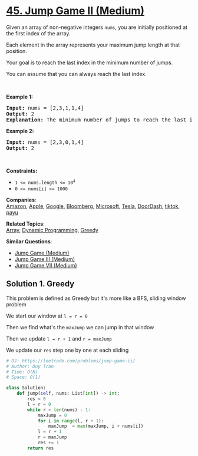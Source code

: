 # [45. Jump Game II (Medium)](https://leetcode.com/problems/jump-game-ii/)

<p>Given an array of non-negative integers <code>nums</code>, you are initially positioned at the first index of the array.</p>

<p>Each element in the array represents your maximum jump length at that position.</p>

<p>Your goal is to reach the last index in the minimum number of jumps.</p>

<p>You can assume that you can always reach the last index.</p>

<p>&nbsp;</p>
<p><strong>Example 1:</strong></p>

<pre><strong>Input:</strong> nums = [2,3,1,1,4]
<strong>Output:</strong> 2
<strong>Explanation:</strong> The minimum number of jumps to reach the last index is 2. Jump 1 step from index 0 to 1, then 3 steps to the last index.
</pre>

<p><strong>Example 2:</strong></p>

<pre><strong>Input:</strong> nums = [2,3,0,1,4]
<strong>Output:</strong> 2
</pre>

<p>&nbsp;</p>
<p><strong>Constraints:</strong></p>

<ul>
	<li><code>1 &lt;= nums.length &lt;= 10<sup>4</sup></code></li>
	<li><code>0 &lt;= nums[i] &lt;= 1000</code></li>
</ul>

**Companies**:  
[Amazon](https://leetcode.com/company/amazon), [Apple](https://leetcode.com/company/apple), [Google](https://leetcode.com/company/google), [Bloomberg](https://leetcode.com/company/bloomberg), [Microsoft](https://leetcode.com/company/microsoft), [Tesla](https://leetcode.com/company/tesla), [DoorDash](https://leetcode.com/company/doordash), [tiktok](https://leetcode.com/company/tiktok), [payu](https://leetcode.com/company/payu)

**Related Topics**:  
[Array](https://leetcode.com/tag/array/), [Dynamic Programming](https://leetcode.com/tag/dynamic-programming/), [Greedy](https://leetcode.com/tag/greedy/)

**Similar Questions**:

- [Jump Game (Medium)](https://leetcode.com/problems/jump-game/)
- [Jump Game III (Medium)](https://leetcode.com/problems/jump-game-iii/)
- [Jump Game VII (Medium)](https://leetcode.com/problems/jump-game-vii/)

## Solution 1. Greedy

This problem is defined as Greedy but it's more like a BFS, sliding window problem

We start our window at `l = r = 0`

Then we find what's the `maxJump` we can jump in that window

Then we update `l = r + 1` and `r = maxJump`

We update our `res` step one by one at each sliding

```py
# OJ: https://leetcode.com/problems/jump-game-ii/
# Author: Duy Tran
# Time: O(N)
# Space: O(1)

class Solution:
    def jump(self, nums: List[int]) -> int:
        res = 0
        l = r = 0
        while r < len(nums) - 1:
            maxJump = 0
            for i in range(l, r + 1):
                maxJump  = max(maxJump, i + nums[i])
            l = r + 1
            r = maxJump
            res += 1
        return res

```
